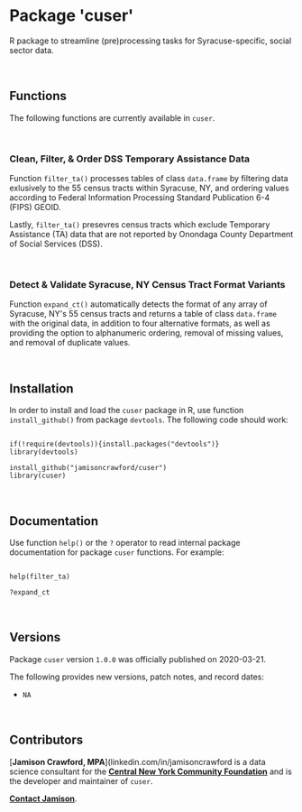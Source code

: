 # Package 'cuser'

R package to streamline (pre)processing tasks for Syracuse-specific, social sector data.

<br>

## Functions

The following functions are currently available in `cuser`.

<br>

### Clean, Filter, & Order DSS Temporary Assistance Data

Function `filter_ta()` processes tables of class `data.frame` by filtering data 
exlusively to the 55 census tracts within Syracuse, NY, and ordering values 
according to Federal Information Processing Standard Publication 6-4 (FIPS) GEOID.

Lastly, `filter_ta()` presevres census tracts which exclude Temporary Assistance 
(TA) data that are not reported by Onondaga County Department of Social Services (DSS).

<br>

### Detect & Validate Syracuse, NY Census Tract Format Variants

Function `expand_ct()` automatically detects the format of any array of Syracuse, NY's 
55 census tracts and returns a table of class `data.frame` with the original data, 
in addition to four alternative formats, as well as providing the option to alphanumeric 
ordering, removal of missing values, and removal of duplicate values.

<br>

## Installation

In order to install and load the `cuser` package in R, use function `install_github()` 
from package `devtools`. The following code should work:

```

if(!require(devtools)){install.packages("devtools")}
library(devtools)

install_github("jamisoncrawford/cuser")
library(cuser)

```

<br>

## Documentation

Use function `help()` or the `?` operator to read internal package documentation for
package `cuser` functions. For example:

```

help(filter_ta)

?expand_ct

```

<br>

## Versions

Package `cuser` version `1.0.0` was officially published on 2020-03-21. 

The following provides new versions, patch notes, and record dates:

* `NA`

<br>

## Contributors

[**Jamison Crawford, MPA**](linkedin.com/in/jamisoncrawford is a data science 
consultant for the [**Central New York Community Foundation**](cnycf.org) and 
is the developer and maintainer of `cuser`.

[**Contact Jamison**](mailto:jamisoncrawford@gmail.com).
